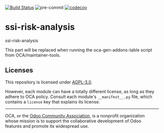 [![Build Status](https://travis-ci.com/open-synergy/ssi-risk-analysis.svg?branch=14.0)](https://travis-ci.com/open-synergy/ssi-risk-analysis)
![pre-commit](https://github.com/open-synergy/ssi-risk-analysis/actions/workflows/pre-commit.yml/badge.svg)
[![codecov](https://codecov.io/gh/open-synergy/ssi-risk-analysis/branch/14.0/graph/badge.svg)](https://codecov.io/gh/open-synergy/ssi-risk-analysis)

<!-- /!\ do not modify above this line -->

# ssi-risk-analysis

ssi-risk-analysis

<!-- /!\ do not modify below this line -->

<!-- prettier-ignore-start -->

[//]: # (addons)

This part will be replaced when running the oca-gen-addons-table script from OCA/maintainer-tools.

[//]: # (end addons)

<!-- prettier-ignore-end -->

## Licenses

This repository is licensed under [AGPL-3.0](LICENSE).

However, each module can have a totally different license, as long as they adhere to OCA
policy. Consult each module's `__manifest__.py` file, which contains a `license` key
that explains its license.

----

OCA, or the [Odoo Community Association](http://odoo-community.org/), is a nonprofit
organization whose mission is to support the collaborative development of Odoo features
and promote its widespread use.

